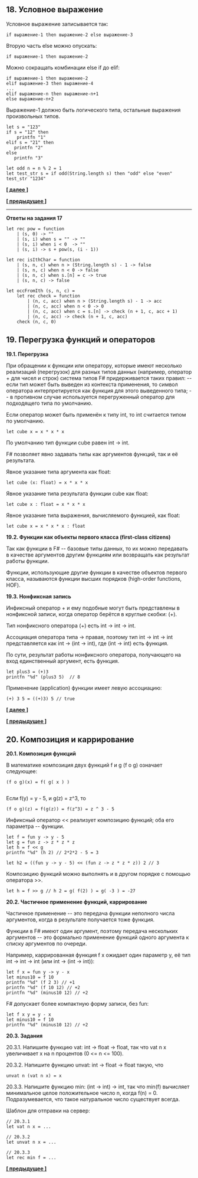 ## 18. Условное выражение

Условное выражение записывается так:

```
if выражение-1 then выражение-2 else выражение-3 
```

Вторую часть else можно опускать:

```
if выражение-1 then выражение-2 
```

Можно сокращать комбинации else if до elif:

```
if выражение-1 then выражение-2 
elif выражение-3 then выражение-4
...
elif выражение-n then выражение-n+1
else выражение-n+2
```

Выражение-1 должно быть логического типа, остальные выражения произвольных типов.

```
let s = "123"
if s = "12" then
    printfn "1" 
elif s = "21" then
   printfn "2" 
else
   printfn "3" 

let odd n = n % 2 = 1 
let test_str s = if odd(String.length s) then "odd" else "even"
test_str "1234"
```

**[[ далее ]](https://skillsmart.ru/fp/fsh/h45f1b0def.html)**

**[[ предыдущее ]](https://skillsmart.ru/fp/fsh/a8s910a3f8.html)**

---

**Ответы на задания 17**

```
let rec pow = function
    | (s, 0) -> ""
    | (s, i) when s = "" -> ""
    | (s, i) when i < 0  -> ""
    | (s, i) -> s + pow(s, (i - 1))

let rec isIthChar = function
    | (s, n, c) when n > (String.length s) - 1 -> false
    | (s, n, c) when n < 0 -> false
    | (s, n, c) when s.[n] = c -> true
    | (s, n, c) -> false

let occFromIth (s, n, c) = 
    let rec check = function
        | (n, c, acc) when n > (String.length s) - 1 -> acc
        | (n, c, acc) when n < 0 -> 0
        | (n, c, acc) when c = s.[n] -> check (n + 1, c, acc + 1)
        | (n, c, acc) -> check (n + 1, c, acc)
    check (n, c, 0)
```


## 19. Перегрузка функций и операторов

**19.1. Перегрузка**

При обращении к функции или оператору, которые имеют несколько реализаций (перегрузок) для разных типов данных (например, оператор + для чисел и строк) система типов F# придерживается таких правил:
-- если тип может быть выведен из контекста применения, то символ оператора интерпретируется как функция для этого выведенного типа;
-- в противном случае используется перегруженный оператор для подходящего типа по умолчанию.

Если оператор может быть применён к типу int, то int считается типом по умолчанию.

```
let cube x = x * x * x
```

По умолчанию тип функции cube равен int -> int.

F# позволяет явно задавать типы как аргументов функций, так и её результата.

Явное указание типа аргумента как float:

```
let cube (x: float) = x * x * x
```

Явное указание типа результата функции cube как float:

```
let cube x : float = x * x * x
```

Явное указание типа выражения, вычисляемого функцией, как float:

```
let cube x = x * x * x : float
```

**19.2. Функции как объекты первого класса (first-class citizens)**

Так как функции в F# -- базовые типы данных, то их можно передавать в качестве аргументов другим функциям или возвращать как результат работы функции.

Функции, использующие другие функции в качестве объектов первого класса, называются функции высших порядков (high-order functions, HOF).

**19.3. Нонфиксная запись**

Инфиксный оператор + и ему подобные могут быть представлены в нонфиксной записи, когда оператор берётся в круглые скобки: (+).

Тип нонфиксного оператора (+) есть int -> int -> int.

Ассоциация оператора типа -> правая, поэтому тип int -> int -> int представляется как int -> (int -> int), где (int -> int) есть функция.

По сути, результат работы нонфиксного оператора, получающего на вход единственный аргумент, есть функция.

```
let plus3 = (+)3
printfn "%d" (plus3 5)  // 8
```

Применение (application) функции имеет левую ассоциацию:

```
(+) 3 5 = ((+)3) 5 // true
```

**[[ далее ]](https://skillsmart.ru/fp/fsh/lb2cc952d6.html)**

**[[ предыдущее ]](https://skillsmart.ru/fp/fsh/i4c57d738f.html)**


## 20. Композиция и каррирование

**20.1. Композиция функций**

В математике композиция двух функций f и g (f o g) означает следующее:

```
(f o g)(x) = f( g( x ) )
    
```

Если f(y) = y - 5, и g(z) = z^3, то

```
(f o g)(z) = f(g(z)) = f(z^3) = z ^ 3 - 5
```

Инфиксный оператор << реализует композицию функций; оба его параметра -- функции.

```
let f = fun y -> y - 5
let g = fun z -> z * z * z
let h = f << g
printfn "%d" (h 2) // 2*2*2 - 5 = 3

let h2 = ((fun y -> y - 5) << (fun z -> z * z * z)) 2 // 3
```

Композицию функций можно выполнять и в другом порядке с помощью оператора >>.

```
let h = f >> g // h 2 = g( f(2) ) = g( -3 ) = -27 
```

**20.2. Частичное применение функций, каррирование**

Частичное применение -- это передача функции неполного числа аргументов, когда в результате получается тоже функция.

Функции в F# имеют один аргумент, поэтому передача нескольких аргументов -- это формально применение функций одного аргумента к списку аргументов по очереди.

Например, каррированная функция f x ожидает один параметр y, её тип int -> int -> int (или int -> (int -> int)):

```
let f x = fun y -> y - x
let minus10 = f 10
printfn "%d" (f 2 3) // +1
printfn "%d" (f 10 12) // +2
printfn "%d" (minus10 12) // +2
```

F# допускает более компактную форму записи, без fun:

```
let f x y = y - x
let minus10 = f 10
printfn "%d" (minus10 12) // +2
```

**20.3. Задания**

20.3.1. Напишите функцию vat: int -> float -> float, так что vat n x увеличивает x на n процентов (0 <= n <= 100).

20.3.2. Напишите функцию unvat: int -> float -> float такую, что

```
unvat n (vat n x) = x
```

20.3.3. Напишите функцию min: (int -> int) -> int, так что min(f) вычисляет минимальное целое положительное число n, когда f(n) = 0. Подразумевается, что такое натуральное число существует всегда.

Шаблон для отправки на сервер:

```
// 20.3.1
let vat n x = ...

// 20.3.2
let unvat n x = ...

// 20.3.3
let rec min f = ...
```

**[[ предыдущее ]](https://skillsmart.ru/fp/fsh/h45f1b0def.html)**
